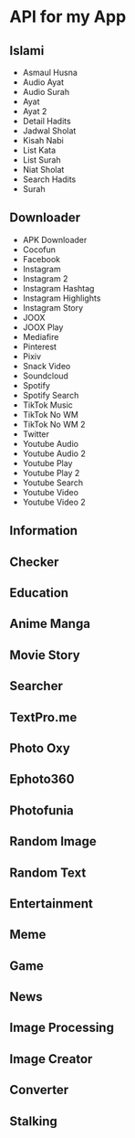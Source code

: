 # API for my App
## Islami
- Asmaul Husna
- Audio Ayat
- Audio Surah
- Ayat
- Ayat 2
- Detail Hadits
- Jadwal Sholat
- Kisah Nabi
- List Kata
- List Surah
- Niat Sholat
- Search Hadits
- Surah
## Downloader
- APK Downloader
- Cocofun
- Facebook
- Instagram
- Instagram 2
- Instagram Hashtag
- Instagram Highlights
- Instagram Story
- JOOX
- JOOX Play
- Mediafire
- Pinterest
- Pixiv
- Snack Video
- Soundcloud
- Spotify
- Spotify Search
- TikTok Music
- TikTok No WM
- TikTok No WM 2
- Twitter
- Youtube Audio
- Youtube Audio 2
- Youtube Play
- Youtube Play 2
- Youtube Search
- Youtube Video
- Youtube Video 2
## Information

## Checker
## Education
## Anime Manga
## Movie Story
## Searcher
## TextPro.me
## Photo Oxy
## Ephoto360
## Photofunia
## Random Image
## Random Text
## Entertainment
## Meme
## Game
## News
## Image Processing
## Image Creator
## Converter
## Stalking
